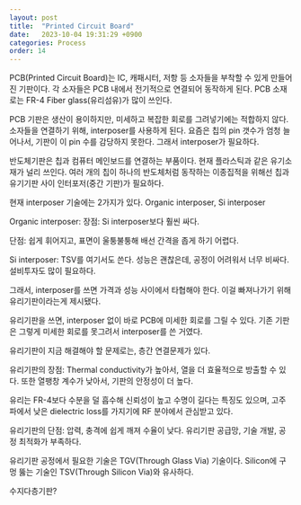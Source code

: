 ```yaml
---
layout: post
title:  "Printed Circuit Board"
date:   2023-10-04 19:31:29 +0900
categories: Process
order: 14
---
```


PCB(Printed Circuit Board)는 IC, 캐패시터, 저항 등 소자들을 부착할 수 있게 만들어진 기판이다.
각 소자들은 PCB 내에서 전기적으로 연결되어 동작하게 된다.
PCB 소재로는 FR-4 Fiber glass(유리섬유)가 많이 쓰인다.

PCB 기판은 생산이 용이하지만, 미세하고 복잡한 회로를 그려넣기에는 적합하지 않다.
소자들을 연결하기 위해, interposer를 사용하게 된다.
요즘은 칩의 pin 갯수가 엄청 늘어나서, 기판이 이 pin 수를 감당하지 못한다. 그래서 interposer가 필요하다.





반도체기판은 칩과 컴퓨터 메인보드를 연결하는 부품이다. 현재 플라스틱과 같은 유기소재가 널리 쓰인다. 여러 개의 칩이 하나의 반도체처럼 동작하는 이종집적을 위해선 칩과 유기기판 사이 인터포저(중간 기판)가 필요하다.

현재 interposer 기술에는 2가지가 있다.
Organic interposer, Si interposer

Organic interposer:
장점: Si interposer보다 훨씬 싸다.

단점: 쉽게 휘어지고, 표면이 울퉁불퉁해 배선 간격을 좁게 하기 어렵다.

Si interposer:
TSV를 여기서도 쓴다.
성능은 괜찮은데, 공정이 어려워서 너무 비싸다. 설비투자도 많이 필요하다.

그래서, interposer를 쓰면 가격과 성능 사이에서 타협해야 한다.
이걸 빠져나가기 위해 유리기판이라는게 제시됐다.

유리기판을 쓰면, interposer 없이 바로 PCB에 미세한 회로를 그릴 수 있다. 기존 기판은 그렇게 미세한 회로를 못그려서 interposer를 쓴 거였다.

유리기판이 지금 해결해야 할 문제로는, 층간 연결문제가 있다.





유리기판의 장점:
Thermal conductivity가 높아서, 열을 더 효율적으로 방출할 수 있다.
또한 열팽창 계수가 낮아서, 기판의 안정성이 더 높다.

유리는 FR-4보다 수분을 덜 흡수해 신뢰성이 높고 수명이 길다는 특징도 있으며,
고주파에서 낮은 dielectric loss를 가지기에 RF 분야에서 관심받고 있다.


유리기판의 단점:
압력, 충격에 쉽게 깨져 수율이 낮다.
유리기판 공급망, 기술 개발, 공정 최적화가 부족하다.

유리기판 공정에서 필요한 기술은 TGV(Through Glass Via) 기술이다.
Silicon에 구멍 뚫는 기술인 TSV(Through Silicon Via)와 유사하다.


수지다층기판?